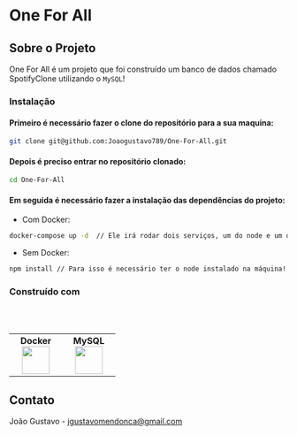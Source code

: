 # One For All

<a name="readme-top"></a>

## Sobre o Projeto

One For All é um projeto que foi construído um banco de dados chamado SpotifyClone utilizando o `MySQL`!

### Instalação
#### Primeiro é necessário fazer o clone do repositório para a sua maquina:
```bash
git clone git@github.com:Joaogustavo789/One-For-All.git
```
#### Depois é preciso entrar no repositório clonado:
```bash
cd One-For-All
```
#### Em seguida é necessário fazer a instalação das dependências do projeto:
- Com Docker:
```bash
docker-compose up -d  // Ele irá rodar dois serviços, um do node e um do db!
```
- Sem Docker:
```bash
npm install // Para isso é necessário ter o node instalado na máquina!
```

### Construído com
<br>
<br>
<table width="320px" align="center">
  <tbody>
    <tr valign="top">
      <td width="80px" align="center">
        <span><strong>Docker</strong></span>
        <img height="50" src="https://cdn.jsdelivr.net/gh/devicons/devicon/icons/docker/docker-plain-wordmark.svg" />
      </td>
      <td width="80px" align="center">
        <span><strong>MySQL</strong></span><br>
        <img height="50" src="https://cdn.jsdelivr.net/gh/devicons/devicon/icons/mysql/mysql-original-wordmark.svg" />
      </td>
    </tr>
  </tbody>
</table>

## Contato

João Gustavo - jgustavomendonca@gmail.com
